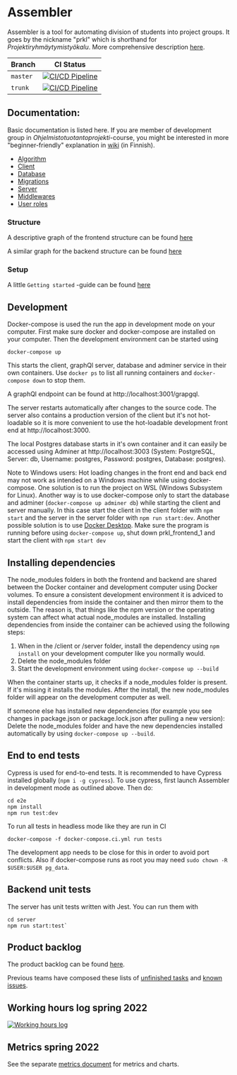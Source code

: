 # Assembler

Assembler is a tool for automating division of students into project groups. It goes by the nickname "prkl" which is shorthand for _Projektiryhmäytymistyökalu_. More comprehensive description [here](documentation/introduction.md).

| Branch   | CI Status                                                                                                                                                                                                                         |
| -------- | --------------------------------------------------------------------------------------------------------------------------------------------------------------------------------------------------------------------------------- |
| `master` | [![CI/CD Pipeline](https://github.com/UniversityOfHelsinkiCS/prkl/actions/workflows/docker-compose-tests.yml/badge.svg?branch=master)](https://github.com/UniversityOfHelsinkiCS/prkl/actions/workflows/docker-compose-tests.yml) |
| `trunk`  | [![CI/CD Pipeline](https://github.com/UniversityOfHelsinkiCS/prkl/actions/workflows/docker-compose-tests.yml/badge.svg?branch=trunk)](https://github.com/UniversityOfHelsinkiCS/prkl/actions/workflows/docker-compose-tests.yml)  |

## Documentation:

Basic documentation is listed here. If you are member of development group in _Ohjelmistotuotantoprojekti_-course, you might be interested in more "beginner-friendly" explanation in [wiki](https://github.com/UniversityOfHelsinkiCS/prkl/wiki) (in Finnish).

- [Algorithm](documentation/algorithm/algorithm.md)
- [Client](documentation/client.md)
- [Database](documentation/structure/database_diagram.svg)
- [Migrations](documentation/migrations.md)
- [Server](documentation/server.md)
- [Middlewares](documentation/middlewares.md)
- [User roles](documentation/user_roles.md)

### Structure

A descriptive graph of the frontend structure can be found [here](documentation/structure/structureFrontend.svg)

A similar graph for the backend structure can be found [here](documentation/structure/structureBackend.svg)

### Setup

A little `Getting started` -guide can be found [here](documentation/setup.md)

## Development

Docker-compose is used the run the app in development mode on your computer. First make sure docker and docker-compose are installed on your computer. Then the development environment can be started using

```
docker-compose up
```

This starts the client, graphQl server, database and adminer service in their own containers. Use `docker ps` to list all running containers and `docker-compose down` to stop them.

A graphQl endpoint can be found at http://localhost:3001/grapgql.

The server restarts automatically after changes to the source code. The server also contains a production version of the client but it's not hot-loadable so it is more convenient to use the hot-loadable development front end at http://localhost:3000.

The local Postgres database starts in it's own container and it can easily be accessed using Adminer at http://localhost:3003 (System: PostgreSQL, Server: db, Username: postgres, Password: postgres, Database: postgres).

Note to Windows users: Hot loading changes in the front end and back end may not work as intended on a Windows machine while using docker-compose. One solution is to run the project on WSL (Windows Subsystem for Linux). Another way is to use docker-compose only to start the database and adminer (`docker-compose up adminer db`) while starting the client and server manually. In this case start the client in the client folder with `npm start` and the server in the server folder with `npm run start:dev`.
Another possible solution is to use [Docker Desktop](https://docs.docker.com/desktop/windows/install/). Make sure the program is running before using `docker-compose up`, shut down prkl_frontend_1 and start the client with `npm start dev`

## Installing dependencies

The node_modules folders in both the frontend and backend are shared between the Docker container and development computer using Docker volumes. To ensure a consistent development environment it is adviced to install dependencies from inside the container and then mirror them to the outside. The reason is, that things like the npm version or the operating system can affect what actual node_modules are installed. Installing dependencies from inside the container can be achieved using the following steps:

1. When in the /client or /server folder, install the dependency using `npm install` on your development computer like you normally would.
2. Delete the node_modules folder
3. Start the development environment using `docker-compose up --build`

When the container starts up, it checks if a node_modules folder is present. If it's missing it installs the modules. After the install, the new node_modules folder will appear on the development computer as well.

If someone else has installed new dependencies (for example you see changes in package.json or package.lock.json after pulling a new version): Delete the node_modules folder and have the new dependencies installed automatically by using `docker-compose up --build`.

## End to end tests

Cypress is used for end-to-end tests. It is recommended to have Cypress installed globally (`npm i -g cypress`). To use cypress, first launch Assembler in development mode as outlined above. Then do:

```
cd e2e
npm install
npm run test:dev
```

To run all tests in headless mode like they are run in CI

```
docker-compose -f docker-compose.ci.yml run tests
```

The development app needs to be close for this in order to avoid port conflicts. Also if docker-compose runs as root you may need `sudo chown -R $USER:$USER pg_data`.

## Backend unit tests

The server has unit tests written with Jest. You can run them with

```
cd server
npm run start:test`
```

## Product backlog

The product backlog can be found [here](https://github.com/UniversityOfHelsinkiCS/prkl/projects/1).

Previous teams have composed these lists of [unfinished tasks](documentation/unfinished.md) and [known issues](documentation/knownIssues.md).

## Working hours log spring 2022

[![Working hours log](https://docs.google.com/spreadsheets/d/e/2PACX-1vQRwia3ZLhC4J046vuJhMoKXh6w4IL-4fMTSHe6KPpdE6ZcXQZ4RUbkcivK4aHKZ4X7QFYGH39PchOu/pubchart?oid=1214125970&format=image)](https://docs.google.com/spreadsheets/d/1lHQkXljYu6rwUU9aYqCAmCOKvt7ys9mvTZlw7vPWSDU/edit#gid=587171835)

## Metrics spring 2022

See the separate [metrics document](metriikat.md) for metrics and charts.
